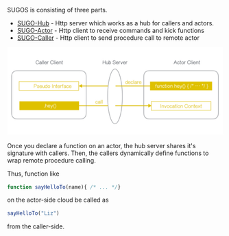 SUGOS is consisting of three parts.

+ [SUGO-Hub][sugo_hub_url] - Http server which works as a hub for callers and actors.
+ [SUGO-Actor][sugo_actor_url] - Http client to receive commands and kick functions  
+ [SUGO-Caller][sugo_caller_url] - Http client to send procedure call to remote actor

<img src='images/sugos-overview.png' />

Once you declare a function on an actor, the hub server shares it's signature with callers.
Then, the callers dynamically define functions to wrap remote procedure calling.     

Thus, function like

```javascript
function sayHelloTo(name){ /* ... */}
``` 

on the actor-side cloud be called as

```javascript
sayHelloTo("Liz")
```

from the caller-side.


[sugo_hub_url]: https://github.com/realglobe-Inc/sugo-hub 
[sugo_actor_url]: https://github.com/realglobe-Inc/sugo-actor 
[sugo_caller_url]: https://github.com/realglobe-Inc/sugo-client 
